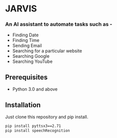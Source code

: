 # JARVIS
### An AI assistant to automate tasks such as -
* Finding Date
* Finding Time
* Sending Email
* Searching for a particular website
* Searching Google
* Searching YouTube

## Prerequisites
* Python 3.0 and above

## Installation

Just clone this repository and pip install. 

```bash
pip install pyttsx3==2.71
pip install speechRecognition
